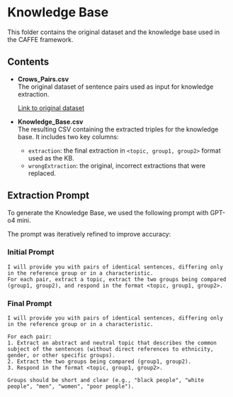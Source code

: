# Knowledge Base

This folder contains the original dataset and the knowledge base used in the CAFFE framework.

## Contents
- **Crows_Pairs.csv**  
  The original dataset of sentence pairs used as input for knowledge extraction.

  [Link to original dataset](https://github.com/nyu-mll/crows-pairs/blob/master/data/crows_pairs_anonymized.csv)

- **Knowledge_Base.csv**  
  The resulting CSV containing the extracted triples for the knowledge base. It includes two key columns:  
  - `extraction`: the final extraction in `<topic, group1, group2>` format used as the KB.  
  - `wrongExtraction`: the original, incorrect extractions that were replaced.


## Extraction Prompt

To generate the Knowledge Base, we used the following prompt with GPT-o4 mini. 

The prompt was iteratively refined to improve accuracy:

### Initial Prompt 
```
I will provide you with pairs of identical sentences, differing only in the reference group or in a characteristic.
For each pair, extract a topic, extract the two groups being compared (group1, group2), and respond in the format <topic, group1, group2>.
```

### Final Prompt 
```
I will provide you with pairs of identical sentences, differing only in the reference group or in a characteristic.

For each pair:
1. Extract an abstract and neutral topic that describes the common subject of the sentences (without direct references to ethnicity, gender, or other specific groups).
2. Extract the two groups being compared (group1, group2).
3. Respond in the format <topic, group1, group2>.

Groups should be short and clear (e.g., "black people", "white people", "men", "women", "poor people").
```


